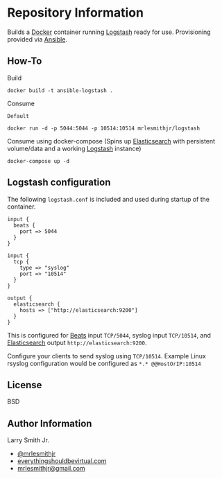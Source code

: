 Repository Information
======================
Builds a [Docker] container running [Logstash] ready for use.
Provisioning provided via [Ansible].

How-To
------
Build
```
docker build -t ansible-logstash .
```

Consume

`Default`
```
docker run -d -p 5044:5044 -p 10514:10514 mrlesmithjr/logstash
```

Consume using docker-compose (Spins up [Elasticsearch] with persistent
volume/data and a working [Logstash] instance)
```
docker-compose up -d
```

Logstash configuration
----------------------
The following `logstash.conf` is included and used during startup of the container.
```
input {
  beats {
    port => 5044
  }
}

input {
  tcp {
    type => "syslog"
    port => "10514"
  }
}

output {
  elasticsearch {
    hosts => ["http://elasticsearch:9200"]
  }
}
```
This is configured for [Beats] input `TCP/5044`, syslog input `TCP/10514`,
and [Elasticsearch] output `http://elasticsearch:9200`.

Configure your clients to send syslog using `TCP/10514`.
Example Linux rsyslog configuration would be configured as `*.* @@HostOrIP:10514`

License
-------

BSD

Author Information
------------------

Larry Smith Jr.
- [@mrlesmithjr]
- [everythingshouldbevirtual.com]
- [mrlesmithjr@gmail.com]


[Ansible]: <https://www.ansible.com/>
[Beats]: <https://www.elastic.co/products/beats>
[Docker]: <https://www.docker.com>
[Elasticsearch]: <https://www.elastic.co/products/elasticsearch>
[Logstash]: <https://www.elastic.co/products/logstash>
[@mrlesmithjr]: <https://twitter.com/mrlesmithjr>
[everythingshouldbevirtual.com]: <http://everythingshouldbevirtual.com>
[mrlesmithjr@gmail.com]: <mailto:mrlesmithjr@gmail.com>
